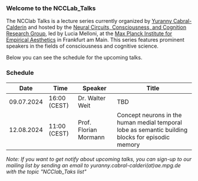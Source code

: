 ### Welcome to the NCCLab_Talks

The NCClab Talks is a lecture series currently organized by [Yuranny Cabral-Calderin](https://www.yurannycabral-calderin.com/) and hosted by the [Neural Circuits, Consciousness, and Cognition Research Group](https://www.aesthetics.mpg.de/en/research/research-group-neural-circuits-consciousness-and-cognition.html), led by Lucia Melloni, at the [Max Planck Institute for Empirical Aesthetics](https://www.aesthetics.mpg.de/en.html) in Frankfurt am Main. This series features prominent speakers in the fields of consciousness and cognitive science.

Below you can see the schedule for the upcoming talks.


### Schedule

| Date                 |Time                 |Speaker                            |Title
|---------------|---------------|-------------------------|-------------------------------------------------------------------------------------------------------------------|
|09.07.2024      |16:00 (CEST)   |Dr. Walter Weit                 |TBD
|12.08.2024      |11:00 (CEST)    |Prof. Florian Mormann    |Concept neurons in the human medial temporal lobe as semantic building blocks for episodic memory                        |



_Note: If you want to get notify about upcoming talks, you can sign-up to our mailing list by sending an email to yuranny.cabral-calderi(at)ae.mpg.de with the topic "NCClab_Taks list"_

